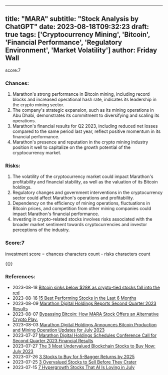 
---
title: "MARA"
subtitle: "Stock Analysis by ChatGPT"
date: 2023-08-18T09:32:23
draft: true
tags: ['Cryptocurrency Mining', 'Bitcoin', 'Financial Performance', 'Regulatory Environment', 'Market Volatility']
author: Friday Wall
---

score:7
### Chances:
1. Marathon's strong performance in Bitcoin mining, including record blocks and increased operational hash rate, indicates its leadership in the crypto mining sector.
2. The company's strategic expansion, such as its mining operations in Abu Dhabi, demonstrates its commitment to diversifying and scaling its operations.
3. Marathon's financial results for Q2 2023, including reduced net losses compared to the same period last year, reflect positive momentum in its financial performance.
4. Marathon's presence and reputation in the crypto mining industry position it well to capitalize on the growth potential of the cryptocurrency market.
### Risks:
1. The volatility of the cryptocurrency market could impact Marathon's profitability and financial stability, as well as the valuation of its Bitcoin holdings.
2. Regulatory changes and government interventions in the cryptocurrency sector could affect Marathon's operations and profitability.
3. Dependency on the efficiency of mining operations, fluctuations in Bitcoin prices, and competition from other mining companies could impact Marathon's financial performance.
4. Investing in crypto-related stocks involves risks associated with the broader market sentiment towards cryptocurrencies and investor perceptions of the industry.
### Score:7
investment score = chances characters count - risks characters count

{{<tradingview symbol="NASDAQ:MARA">}}
### References:
- 2023-08-18 [Bitcoin sinks below $28K as crypto-tied stocks fall into the red](https://finance.yahoo.com/video/bitcoin-sinks-below-28k-crypto-202201698.html?.tsrc=rss)
- 2023-08-16 [15 Best Performing Stocks in the Last 6 Months](https://finance.yahoo.com/news/15-best-performing-stocks-last-103533111.html?.tsrc=rss)
- 2023-08-09 [Marathon Digital Holdings Reports Second Quarter 2023 Results](https://finance.yahoo.com/news/marathon-digital-holdings-reports-second-201500703.html?.tsrc=rss)
- 2023-08-07 [Bypassing Bitcoin: How MARA Stock Offers an Alternative Crypto Play.](https://finance.yahoo.com/news/bypassing-bitcoin-mara-stock-offers-100047744.html?.tsrc=rss)
- 2023-08-03 [Marathon Digital Holdings Announces Bitcoin Production and Mining Operation Updates for July 2023](https://finance.yahoo.com/news/marathon-digital-holdings-announces-bitcoin-110000231.html?.tsrc=rss)
- 2023-07-27 [Marathon Digital Holdings Schedules Conference Call for Second Quarter 2023 Financial Results](https://finance.yahoo.com/news/marathon-digital-holdings-schedules-conference-200500241.html?.tsrc=rss)
- 2023-07-27 [The 3 Most Undervalued Blockchain Stocks to Buy Now: July 2023](https://finance.yahoo.com/news/3-most-undervalued-blockchain-stocks-160411033.html?.tsrc=rss)
- 2023-07-26 [3 Stocks to Buy for 5-Bagger Returns by 2025](https://finance.yahoo.com/news/3-stocks-buy-5-bagger-164736455.html?.tsrc=rss)
- 2023-07-25 [3 Overvalued Stocks to Sell Before They Crater](https://finance.yahoo.com/news/3-overvalued-stocks-sell-crater-204548151.html?.tsrc=rss)
- 2023-07-15 [7 Hypergrowth Stocks That AI Is Loving in July](https://finance.yahoo.com/news/7-hypergrowth-stocks-ai-loving-233730501.html?.tsrc=rss)


                
